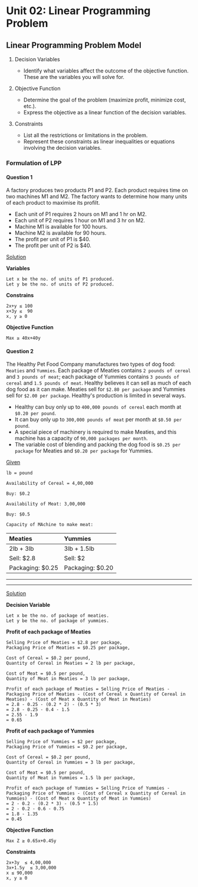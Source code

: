 # Unit 02: Linear Programming Problem

## Linear Programming Problem Model

1. Decision Variables

    - Identify what variables affect the outcome of the objective function. These are the variables you will solve for.

2. Objective Function

   - Determine the goal of the problem (maximize profit, minimize cost, etc.).
   - Express the objective as a linear function of the decision variables.

3. Constraints
   - List all the restrictions or limitations in the problem.
   - Represent these constraints as linear inequalities or equations involving the decision variables.

### Formulation of LPP

#### Question 1

A factory produces two products P1 and P2. Each product requires time on two machines M1 and M2. The factory wants to determine how many units of each product to maximise its profilt.

- Each unit of P1 requires 2 hours on M1 and 1 hr on M2.
- Each unit of P2 requires 1 hour on M1 and 3 hr on M2.
- Machine M1 is available for 100 hours.
- Machine M2 is available for 90 hours. 
- The profit per unit of P1 is $40.
- The profit per unit of P2 is $40.

<u>Solution</u>

**Variables**

```
Let x be the no. of units of P1 produced.
Let y be the no. of units of P2 produced.
```

**Constrains**

```
2x+y ≤ 100
x+3y ≤  90
x, y ≥ 0
```

**Objective Function**

```
Max ≥ 40x+40y
```

#### Question 2

The Healthy Pet Food Company manufactures two types of dog food: `Meaties` and `Yummies`. Each package of Meaties contains `2 pounds of cereal` and `3 pounds of meat`; each package of Yummies contains `3 pounds of cereal` and `1.5 pounds of meat`. Healthy believes it can sell as much of each dog food as it can make. Meaties sell for `$2.80 per package` and Yummies sell for `$2.00 per package`. Healthy's production is limited in several ways.

- Healthy can buy only up to `400,000 pounds of cereal` each month at `$0.20 per pound`. 
- It can buy only up to `300,000 pounds of meat` per month at `$0.50 per pound`. 
- A special piece of machinery is required to make Meaties, and this machine has a capacity of `90,000 packages per month`. 
- The variable cost of blending and packing the dog food is `$0.25 per package` for Meaties and `$0.20 per package` for Yummies.

<u>Given</u>

`lb = pound`

`Availability of Cereal = 4,00,000`

`Buy: $0.2`

`Availability of Meat: 3,00,000`

`Buy: $0.5`

`Capacity of MAchine to make meat:  `

| Meaties          | Yummies          |
| :--------------- | :--------------- |
| 2lb + 3lb        | 3lb + 1.5lb      |
| Sell: $2.8       | Sell: $2         |
| Packaging: $0.25 | Packaging: $0.20 |

---

---

<u>Solution</u>

**Decision Variable**

```
Let x be the no. of package of meaties.
Let y be the no. of package of yummies.
```

**Profit of each package of Meaties**

```
Selling Price of Meaties = $2.8 per package,
Packaging Price of Meaties = $0.25 per package,

Cost of Cereal = $0.2 per pound,
Quantity of Cereal in Meaties = 2 lb per package,

Cost of Meat = $0.5 per pound,
Quantity of Meat in Meaties = 3 lb per package,

Profit of each package of Meaties = Selling Price of Meaties - Packaging Price of Meaties - (Cost of Cereal x Quantity of Cereal in Meaties) - (Cost of Meat x Quantity of Meat in Meaties)
= 2.8 - 0.25 - (0.2 * 2) - (0.5 * 3)
= 2.8 - 0.25 - 0.4 - 1.5
= 2.55 - 1.9
= 0.65
```

**Profit of each package of Yummies**

```
Selling Price of Yummies = $2 per package,
Packaging Price of Yummies = $0.2 per package,

Cost of Cereal = $0.2 per pound,
Quantity of Cereal in Yummies = 3 lb per package,

Cost of Meat = $0.5 per pound,
Quantity of Meat in Yummies = 1.5 lb per package,

Profit of each package of Yummies = Selling Price of Yummies - Packaging Price of Yummies - (Cost of Cereal x Quantity of Cereal in Yummies) - (Cost of Meat x Quantity of Meat in Yummies)
= 2 - 0.2 - (0.2 * 3) - (0.5 * 1.5)
= 2 - 0.2 - 0.6 - 0.75
= 1.8 - 1.35
= 0.45
```

**Objective Function**

```
Max Z ≥ 0.65x+0.45y
```

**Constraints**

```
2x+3y  ≤ 4,00,000
3x+1.5y  ≤ 3,00,000
x ≤ 90,000
x, y ≥ 0
```
